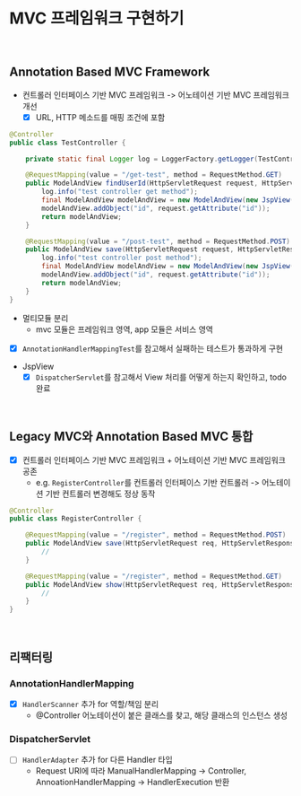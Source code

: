 # MVC 프레임워크 구현하기

<br/>

## Annotation Based MVC Framework

- 컨트롤러 인터페이스 기반 MVC 프레임워크 -> 어노테이션 기반 MVC 프레임워크 개선
    - [x] URL, HTTP 메소드를 매핑 조건에 포함
```java
@Controller
public class TestController {

    private static final Logger log = LoggerFactory.getLogger(TestController.class);

    @RequestMapping(value = "/get-test", method = RequestMethod.GET)
    public ModelAndView findUserId(HttpServletRequest request, HttpServletResponse response) {
        log.info("test controller get method");
        final ModelAndView modelAndView = new ModelAndView(new JspView("/get-test.jsp"));
        modelAndView.addObject("id", request.getAttribute("id"));
        return modelAndView;
    }

    @RequestMapping(value = "/post-test", method = RequestMethod.POST)
    public ModelAndView save(HttpServletRequest request, HttpServletResponse response) {
        log.info("test controller post method");
        final ModelAndView modelAndView = new ModelAndView(new JspView("/post-test.jsp"));
        modelAndView.addObject("id", request.getAttribute("id"));
        return modelAndView;
    }
}
```
- 멀티모듈 분리
    - mvc 모듈은 프레임워크 영역, app 모듈은 서비스 영역
- [x] `AnnotationHandlerMappingTest`를 참고해서 실패하는 테스트가 통과하게 구현
- JspView
    - [x] `DispatcherServlet`를 참고해서 View 처리를 어떻게 하는지 확인하고, todo 완료

<br/>

## Legacy MVC와 Annotation Based MVC 통합

- [x] 컨트롤러 인터페이스 기반 MVC 프레임워크 + 어노테이션 기반 MVC 프레임워크 공존
  - e.g. `RegisterController`를 컨트롤러 인터페이스 기반 컨트롤러 -> 어노테이션 기반 컨트롤러 변경해도 정상 동작
```java
@Controller
public class RegisterController {

    @RequestMapping(value = "/register", method = RequestMethod.POST)
    public ModelAndView save(HttpServletRequest req, HttpServletResponse res) {
        //
    }

    @RequestMapping(value = "/register", method = RequestMethod.GET)
    public ModelAndView show(HttpServletRequest req, HttpServletResponse res) {
        //
    }
}
```

<br/>

## 리팩터링
### AnnotationHandlerMapping
- [x] `HandlerScanner` 추가 for 역할/책임 분리
  - @Controller 어노테이션이 붙은 클래스를 찾고, 해당 클래스의 인스턴스 생성

### DispatcherServlet
- [ ] `HandlerAdapter` 추가 for 다른 Handler 타입
  - Request URI에 따라 ManualHandlerMapping -> Controller, AnnoationHandlerMapping -> HandlerExecution 반환  
